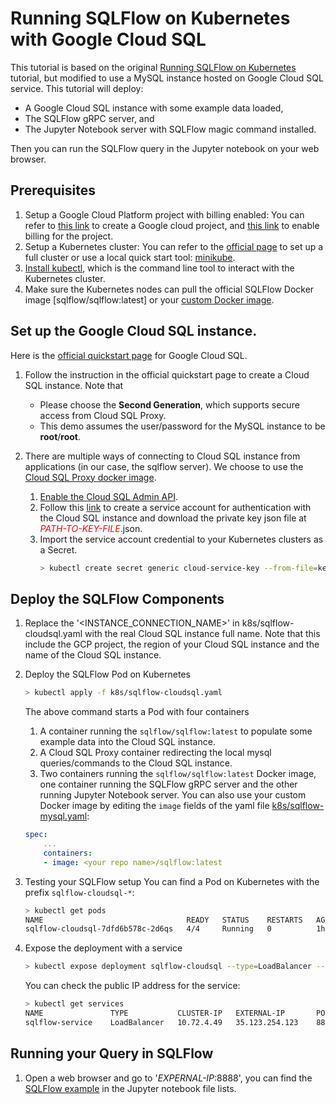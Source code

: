 # Running SQLFlow on Kubernetes with Google Cloud SQL

This tutorial is based on the original [Running SQLFlow on
Kubernetes](/doc/run_on_kubernetes.md) tutorial, but modified to use a MySQL
instance hosted on Google Cloud SQL service. This tutorial will deploy:
- A Google Cloud SQL instance with some example data loaded,
- The SQLFlow gRPC server, and
- The Jupyter Notebook server with SQLFlow magic command installed.

Then you can run the SQLFlow query in the Jupyter notebook on your web browser.

## Prerequisites

1. Setup a Google Cloud Platform project with billing enabled: You can refer to
[this link](https://cloud.google.com/resource-manager/docs/creating-managing-projects) to create a Google cloud
project, and [this link](https://cloud.google.com/billing/docs/how-to/modify-project) to enable billing
for the project.
1. Setup a Kubernetes cluster: You can refer to the [official page](https://kubernetes.io/docs/setup) to set up a
full cluster or use a local quick start tool: [minikube](https://kubernetes.io/docs/tasks/tools/install-minikube/).
1. [Install kubectl](https://kubernetes.io/docs/tasks/tools/install-kubectl/), which is the command line tool
to interact with the Kubernetes cluster.
1. Make sure the Kubernetes nodes can pull the official SQLFlow Docker image [sqlflow/sqlflow:latest] or your [custom
Docker image](/doc/build.md).

## Set up the Google Cloud SQL instance.

Here is the [official quickstart page](https://cloud.google.com/sql/docs/mysql/quickstart) for Google Cloud SQL.

1. Follow the instruction in the official quickstart page to create a Cloud SQL
   instance. Note that
   * Please choose the **Second Generation**, which supports secure access from
     Cloud SQL Proxy.
   * This demo assumes the user/password for the MySQL instance to be **root**/**root**.

1. There are multiple ways of connecting to Cloud SQL instance from applications
   (in our case, the sqlflow server). We choose to use the [Cloud SQL Proxy docker image](https://cloud.google.com/sql/docs/mysql/sql-proxy).
   1. [Enable the Cloud SQL Admin API](https://console.cloud.google.com/flows/enableapi?apiid=sqladmin).
   1. Follow this [link](https://cloud.google.com/sql/docs/mysql/connect-external-app#4_if_required_by_your_authentication_method_create_a_service_account)
      to create a service account for authentication with the Cloud SQL instance and download the private
      key json file at <span style="color:red">*PATH-TO-KEY-FILE*</span>.json.
   1. Import the service account credential to your Kubernetes clusters as a
      Secret.
      ``` bash
      > kubectl create secret generic cloud-service-key --from-file=key.json=PATH-TO-KEY-FILE.json
      ```

## Deploy the SQLFlow Components

1. Replace the '<INSTANCE_CONNECTION_NAME>' in k8s/sqlflow-cloudsql.yaml with
   the real Cloud SQL instance full name. Note that this include the GCP
   project, the region of your Cloud SQL instance and the name of the Cloud SQL
   instance.

1. Deploy the SQLFlow Pod on Kubernetes
    ``` bash
    > kubectl apply -f k8s/sqlflow-cloudsql.yaml
    ```
    The above command starts a Pod with four containers
    1. A container running the `sqlflow/sqlflow:latest` to populate some example data
       into the Cloud SQL instance.
    1. A Cloud SQL Proxy container redirecting the local mysql queries/commands to the
       Cloud SQL instance.
    1. Two containers running the `sqlflow/sqlflow:latest` Docker image,
       one container running the SQLFlow gRPC server and the other running Jupyter
       Notebook server. You can also use your custom Docker image by editing the `image`
       fields of the yaml file [k8s/sqlflow-mysql.yaml](/doc/k8s/sqlflow-cloudsql.yaml):
    ``` yaml
    spec:
        ...
        containers:
        - image: <your repo name>/sqlflow:latest
    ```

1. Testing your SQLFlow setup
    You can find a Pod on Kubernetes with the prefix `sqlflow-cloudsql-*`:
    ``` bash
    > kubectl get pods
    NAME                                READY   STATUS    RESTARTS   AGE
    sqlflow-cloudsql-7dfd6b578c-2d6qs   4/4     Running   0          1h
    ```

1. Expose the deployment with a service
    ``` bash
    > kubectl expose deployment sqlflow-cloudsql --type=LoadBalancer --name=sqlflow-service
    ```
    You can check the public IP address for the service:
    ``` bash
    > kubectl get services
    NAME               TYPE           CLUSTER-IP   EXTERNAL-IP       PORT(S)
    sqlflow-service    LoadBalancer   10.72.4.49   35.123.254.123    8888:30777/TCP
    ```

## Running your Query in SQLFlow

1. Open a web browser and go to '*EXPERNAL-IP*:8888', you can find the [SQLFlow example](/example/jupyter/example.ipynb) in the Jupyter notebook file lists.
